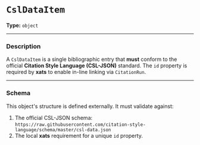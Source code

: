 # `CslDataItem`

**Type:** `object`

---

### Description

A `CslDataItem` is a single bibliographic entry that **must** conform to the official **Citation Style Language (CSL-JSON)** standard. The `id` property is required by **xats** to enable in-line linking via `CitationRun`.

---

### Schema

This object's structure is defined externally. It must validate against:
1.  The official CSL-JSON schema: `https://raw.githubusercontent.com/citation-style-language/schema/master/csl-data.json`
2.  The local **xats** requirement for a unique `id` property.